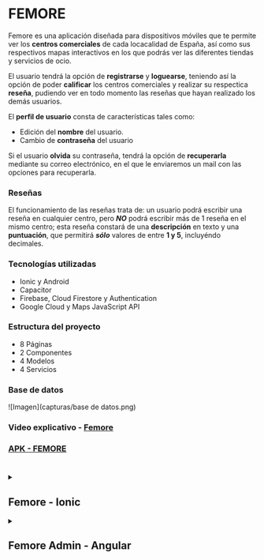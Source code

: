 # **FEMORE**
 Femore es una aplicación diseñada para dispositivos móviles que te permite ver los **centros comerciales** de cada locacalidad de España, así como sus respectivos mapas interactivos en los que podrás ver las diferentes tiendas y servicios de ocio.

El usuario tendrá la opción de **registrarse** y **loguearse**, teniendo así la opción de poder **calificar** los centros comerciales y realizar su respectica **reseña**, pudiendo ver en todo momento las reseñas que hayan realizado los demás usuarios.

El **perfil de usuario** consta de características tales como:
- Edición del **nombre** del usuario.
- Cambio de **contraseña** del usuario

Si el usuario **olvida** su contraseña, tendrá la opción de **recuperarla** mediante su correo electrónico, en el que le enviaremos un mail con las opciones para recuperarla.

### **Reseñas**
El funcionamiento de las reseñas trata de: un usuario podrá escribir una reseña en cualquier centro, pero ***NO*** podrá escribir más de 1 reseña en el mismo centro; esta reseña constará de una **descripción** en texto y una **puntuación**, que permitirá ***sólo*** valores de entre **1 y 5**, incluyéndo decimales.

### **Tecnologías utilizadas**
* Ionic y Android
* Capacitor
* Firebase, Cloud Firestore y Authentication
* Google Cloud y Maps JavaScript API
### **Estructura del proyecto**
* 8 Páginas
* 2 Componentes
* 4 Modelos
* 4 Servicios
### **Base de datos**
![Imagen](capturas/base de datos.png)

### Video explicativo - [Femore](https://www.youtube.com/watch?v=2JJ34R-AriQ)
### [APK - FEMORE](https://mega.nz/file/zHJnlZhQ#OQLmDwW5TtFh6rQ0OUD_Va70Sr46NFfn8R0S0VzfzTg)
#
<details>
 <summary><h2>Femore - Ionic</h2></summary>
 
### Landing Page
![Imagen 0](capturas/femore-ionic/23.png)
### Login
![Imagen 1](capturas/femore-ionic/1.png)
### Registro
![Imagen 2](capturas/femore-ionic/2.png) ![Imagen 3](capturas/femore-ionic/3.png)
### Recuperar contraseña
![Imagen 4](capturas/femore-ionic/4.png)
### Centros
![Imagen 5](capturas/femore-ionic/5.png) ![Imagen 6](capturas/femore-ionic/6.png)
# ---
![Imagen 7](capturas/femore-ionic/7.png) ![Imagen 8](capturas/femore-ionic/8.png)
# ---
![Imagen 9](capturas/femore-ionic/9.png) ![Imagen 10](capturas/femore-ionic/10.png)
### Cambio de centro
![Imagen 11](capturas/femore-ionic/11.png) ![Imagen 12](capturas/femore-ionic/12.png)
# ---
![Imagen 13](capturas/femore-ionic/13.png)
### Opciones menú
![Imagen 14](capturas/femore-ionic/14.png)
### Perfil
![Imagen 15](capturas/femore-ionic/15.png) ![Imagen 16](capturas/femore-ionic/16.png)
# ---
![Imagen 17](capturas/femore-ionic/17.png)
### Cambio de contraseña
![Imagen 18](capturas/femore-ionic/18.png) ![Imagen 19](capturas/femore-ionic/19.png)
# ---
![Imagen 20](capturas/femore-ionic/20.png)
### Mapa
![Imagen 21](capturas/femore-ionic/21.png) ![Imagen 22](capturas/femore-ionic/22.png)
### Sesión cerrada
![Imagen 23](capturas/femore-ionic/23.png)

</details>
<details>
 <summary><h2>Femore Admin - Angular</h2></summary>
 
### Inicio
![Imagen 0](capturas/femore-angular/1.png)
# ---
![Imagen 1](capturas/femore-angular/2.png)
### Usuarios
![Imagen 2](capturas/femore-angular/3.png)
# ---
![Imagen 3](capturas/femore-angular/4.png)
### Eliminar Usuario
![Imagen 4](capturas/femore-angular/5.png)
# ---
![Imagen 5](capturas/femore-angular/6.png)
# ---
![Imagen 6](capturas/femore-angular/7.png)
### Añadir Usuario
![Imagen 7](capturas/femore-angular/13.png)
# ---
![Imagen 8](capturas/femore-angular/14.png)
# ---
![Imagen 9](capturas/femore-angular/15.png)
# ---
### Centros
![Imagen 10](capturas/femore-angular/8.png)
# ---
![Imagen 11](capturas/femore-angular/9.png)
# ---
![Imagen 12](capturas/femore-angular/10.png)
# ---
![Imagen 13](capturas/femore-angular/11.png)
# ---
![Imagen 14](capturas/femore-angular/12.png)
</details>
